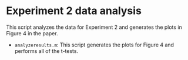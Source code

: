 Experiment 2 data analysis
==========================

This script analyzes the data for Experiment 2 and generates the plots in Figure 4 in the paper.

* `analyzeresults.m`: This script generates the plots for Figure 4 and performs all of the t-tests.
